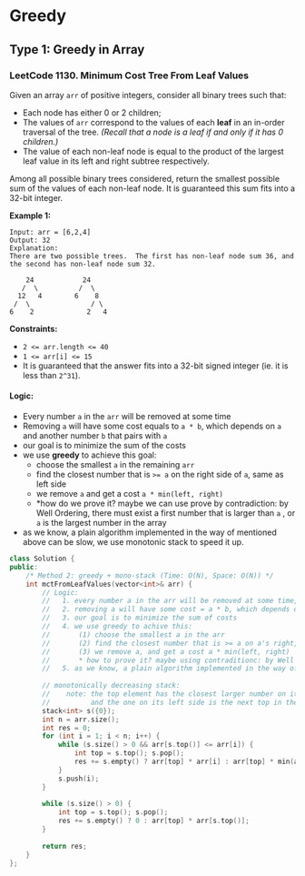 # Greedy

## Type 1: Greedy in Array

### LeetCode 1130. Minimum Cost Tree From Leaf Values

Given an array `arr` of positive integers, consider all binary trees such that:

* Each node has either 0 or 2 children;
* The values of `arr` correspond to the values of each **leaf** in an in-order traversal of the tree.  _\(Recall that a node is a leaf if and only if it has 0 children.\)_
* The value of each non-leaf node is equal to the product of the largest leaf value in its left and right subtree respectively.

Among all possible binary trees considered, return the smallest possible sum of the values of each non-leaf node.  It is guaranteed this sum fits into a 32-bit integer.

**Example 1:**

```text
Input: arr = [6,2,4]
Output: 32
Explanation:
There are two possible trees.  The first has non-leaf node sum 36, and the second has non-leaf node sum 32.

    24            24
   /  \          /  \
  12   4        6    8
 /  \               / \
6    2             2   4
```

**Constraints:**

* `2 <= arr.length <= 40`
* `1 <= arr[i] <= 15`
* It is guaranteed that the answer fits into a 32-bit signed integer \(ie. it is less than `2^31`\).

#### Logic:

* Every number `a` in the `arr` will be removed at some time
* Removing `a` will have some cost equals to `a * b`, which depends on `a` and another number `b` that pairs with `a`
* our goal is to minimize the sum of the costs
* we use **greedy** to achieve this goal:
  * choose the smallest `a` in the remaining `arr`
  * find the closest number that is `>= a` on the right side of `a`, same as left side
  * we remove `a` and get a cost `a * min(left, right)`
  * \*how do we prove it? maybe we can use prove by contradiction: by Well Ordering, there must exist a first number that is larger than `a` , or `a` is the largest number in the array
* as we know, a plain algorithm implemented in the way of mentioned above can be slow, we use monotonic stack to speed it up.

```cpp
class Solution {
public:
    /* Method 2: greedy + mono-stack (Time: O(N), Space: O(N)) */
    int mctFromLeafValues(vector<int>& arr) {
        // Logic:
        //   1. every number a in the arr will be removed at some time, 
        //   2. removing a will have some cost = a * b, which depends on a and another number b that pairs with a
        //   3. our goal is to minimize the sum of costs
        //   4. we use greedy to achive this:
        //       (1) choose the smallest a in the arr
        //       (2) find the closest number that is >= a on a's right, same on a's left
        //       (3) we remove a, and get a cost a * min(left, right)
        //       * how to prove it? maybe using contraditionc: by Well Ordering example, there must exsit a first one that is larger than or equal to a, or a is the largest number in the arr
        //   5. as we know, a plain algorithm implemented in the way of 4. can be O(N^2) in time complexity, if we use mono-stack we can further improve it to O(N)
        
        // monotonically decreasing stack:
        //    note: the top element has the closest larger number on its right side when it's "kicked out" by the arr[i], 
        //          and the one on its left side is the next top in the stack
        stack<int> s({0});
        int n = arr.size();
        int res = 0;
        for (int i = 1; i < n; i++) {
            while (s.size() > 0 && arr[s.top()] <= arr[i]) {
                int top = s.top(); s.pop();
                res += s.empty() ? arr[top] * arr[i] : arr[top] * min(arr[i], arr[s.top()]);
            }
            s.push(i);
        }
        
        while (s.size() > 0) {
            int top = s.top(); s.pop();
            res += s.empty() ? 0 : arr[top] * arr[s.top()];
        }
        
        return res;
    }
};
```


